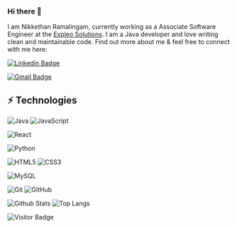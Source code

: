 ### Hi there 👋

I am Nikkethan Ramalingam, currently working as a Associate Software Engineer at the [Expleo Solutions]([https://expleo.com/global/en/). I am a Java developer and love writing clean and maintainable code. Find out more about me & feel free to connect with me here:

[![Linkedin Badge](https://img.shields.io/badge/-nikkethanr-blue?style=flat-square&logo=Linkedin&logoColor=white&link=https://www.linkedin.com/in/nikkethanr/)](https://www.linkedin.com/in/nikkethanr/)
<!-- [![Medium Badge](https://img.shields.io/badge/rashedul-alam-12100E?style=flat-square&logo=medium&logoColor=white&link=https://rashedul-alam.medium.com/)](https://rashedul-alam.medium.com/) -->
[![Gmail Badge](https://img.shields.io/badge/-nikkethan.r@gmail.com-c14438?style=flat-square&logo=Gmail&logoColor=white&link=mailto:nikkethan.r@gmail.com)](mailto:nikkethan.r@gmail.com)
<!-- [![Facebook Badge](https://img.shields.io/badge/rashedul.alam.anik.2-1877F2?style=flat-square&logo=facebook&logoColor=white&link=https://www.facebook.com/rashedul.alam.anik.2/)](https://www.facebook.com/rashedul.alam.anik.2/)
 -->

## ⚡ Technologies

![Java](https://img.shields.io/badge/-Java-black?style=flat-square&logo=java8&logoColor=white)
![JavaScript](https://img.shields.io/badge/-JavaScript-black?style=flat-square&logo=javascript)
<!-- ![Nodejs](https://img.shields.io/badge/-Nodejs-black?style=flat-square&logo=Node.js) -->
![React](https://img.shields.io/badge/-React-black?style=flat-square&logo=react)
<!-- ![TypeScript](https://img.shields.io/badge/-TypeScript-007ACC?style=flat-square&logo=typescript) -->
![Python](https://img.shields.io/badge/-Python-black?style=flat-square&logo=Python)
<!-- ![C++](https://img.shields.io/badge/-C++-00599C?style=flat-square&logo=c) -->
![HTML5](https://img.shields.io/badge/-HTML5-E34F26?style=flat-square&logo=html5&logoColor=white)
![CSS3](https://img.shields.io/badge/-CSS3-1572B6?style=flat-square&logo=css3)
<!-- ![Bootstrap](https://img.shields.io/badge/-Bootstrap-563D7C?style=flat-square&logo=bootstrap) -->
<!-- ![MongoDB](https://img.shields.io/badge/-MongoDB-black?style=flat-square&logo=mongodb) -->
<!-- ![Redis](https://img.shields.io/badge/-Redis-black?style=flat-square&logo=Redis) -->
<!-- ![GraphQL](https://img.shields.io/badge/-GraphQL-E10098?style=flat-square&logo=graphql) -->
<!-- ![Apollo GraphQL](https://img.shields.io/badge/-Apollo%20GraphQL-311C87?style=flat-square&logo=apollo-graphql) -->
<!-- ![PostgreSQL](https://img.shields.io/badge/-PostgreSQL-336791?style=flat-square&logo=postgresql) -->
![MySQL](https://img.shields.io/badge/-MySQL-black?style=flat-square&logo=mysql)
<!-- ![Heroku](https://img.shields.io/badge/-Heroku-430098?style=flat-square&logo=heroku) -->
<!-- ![Amazon AWS](https://img.shields.io/badge/Amazon%20AWS-232F3E?style=flat-square&logo=amazon-aws) -->
![Git](https://img.shields.io/badge/-Git-black?style=flat-square&logo=git)
![GitHub](https://img.shields.io/badge/-GitHub-181717?style=flat-square&logo=github)
<!-- ![GitLab](https://img.shields.io/badge/-GitLab-FCA121?style=flat-square&logo=gitlab) -->
<!-- ![BitBucket](https://img.shields.io/badge/-BitBucket-darkblue?style=flat-square&logo=bitbucket) -->

![Github Stats](https://github-readme-stats.vercel.app/api?username=NikkethanR&count_private=true&show_icons=true&include_all_commits=true)
![Top Langs](https://github-readme-stats.vercel.app/api/top-langs/?username=NikkethanR&hide=TeX&layout=compact)

![Visitor Badge](https://visitor-badge.laobi.icu/badge?page_id=NikkethanR.NikkethanR)
